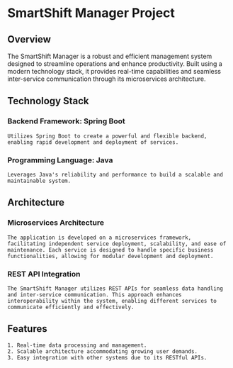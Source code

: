 # SmartShift Manager Project
## Overview
The SmartShift Manager is a robust and efficient management system designed to streamline operations and enhance productivity. Built using a modern technology stack, it provides real-time capabilities and seamless inter-service communication through its microservices architecture.

## Technology Stack
### Backend Framework: Spring Boot
    Utilizes Spring Boot to create a powerful and flexible backend, enabling rapid development and deployment of services.
### Programming Language: Java
    Leverages Java's reliability and performance to build a scalable and maintainable system.
## Architecture
### Microservices Architecture
    The application is developed on a microservices framework, facilitating independent service deployment, scalability, and ease of maintenance. Each service is designed to handle specific business functionalities, allowing for modular development and deployment.
### REST API Integration
    The SmartShift Manager utilizes REST APIs for seamless data handling and inter-service communication. This approach enhances interoperability within the system, enabling different services to communicate efficiently and effectively.
## Features
    1. Real-time data processing and management.
    2. Scalable architecture accommodating growing user demands.
    3. Easy integration with other systems due to its RESTful APIs.
